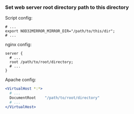 ### Set web server root directory path to this directory


Script config:
```shell
# ...
export NOD32MIRROR_MIRROR_DIR="/path/to/this/dir";
# ...
```

nginx config:
```nginx
server {
  # ...
  root /path/to/root/directory;
  # ...
}
```

Apache config:
```apache
<VirtualHost *:*>
  # ...
  DocumentRoot    "/path/to/root/directory"
  # ...
</VirtualHost>
```